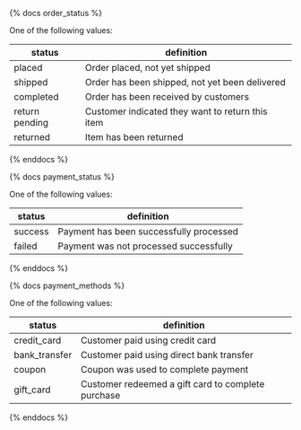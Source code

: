 {% docs order_status %}
	
One of the following values: 

| status         | definition                                       |
|----------------|--------------------------------------------------|
| placed         | Order placed, not yet shipped                    |
| shipped        | Order has been shipped, not yet been delivered   |
| completed      | Order has been received by customers             |
| return pending | Customer indicated they want to return this item |
| returned       | Item has been returned                           |

{% enddocs %}

{% docs payment_status %}
	
One of the following values: 

| status         | definition                                       |
|----------------|--------------------------------------------------|
| success        | Payment has been successfully processed          |
| failed         | Payment was not processed successfully           |

{% enddocs %}

{% docs payment_methods %}
	
One of the following values: 

| status         | definition                                         |
|----------------|----------------------------------------------------|
| credit_card    | Customer paid using credit card                    |
| bank_transfer  | Customer paid using direct bank transfer           |
| coupon         | Coupon was used to complete payment                |
| gift_card      | Customer redeemed a gift card to complete purchase |

{% enddocs %}